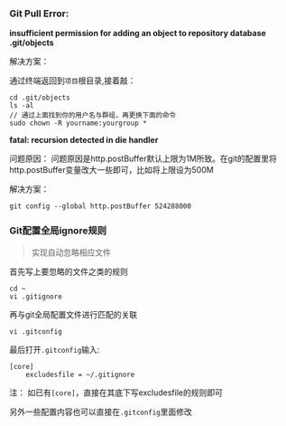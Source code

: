 ### Git Pull Error: 

**insufficient permission for adding an object to repository database .git/objects**

解决方案：

通过终端返回到`项目`根目录,接着敲：
```
cd .git/objects
ls -al
// 通过上面找到你的用户名与群组，再更换下面的命令
sudo chown -R yourname:yourgroup *
```


**fatal: recursion detected in die handler**

问题原因：
问题原因是http.postBuffer默认上限为1M所致。在git的配置里将http.postBuffer变量改大一些即可，比如将上限设为500M

解决方案：

```
git config --global http.postBuffer 524288000
```


### Git配置全局ignore规则

> 实现自动忽略相应文件

首先写上要忽略的文件之类的规则
```
cd ~
vi .gitignore
```
再与git全局配置文件进行匹配的关联
```
vi .gitconfig
```
最后打开`.gitconfig`输入:
```
[core]
    excludesfile = ~/.gitignore
```
注： 如已有`[core]`，直接在其底下写excludesfile的规则即可
    
另外一些配置内容也可以直接在`.gitconfig`里面修改
